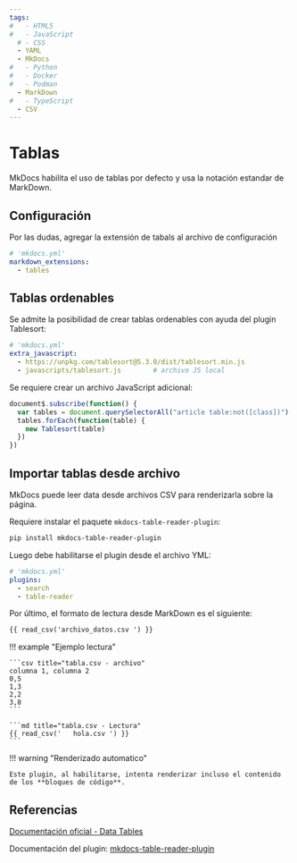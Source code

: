 ```yaml
---
tags:
#   - HTML5
#   - JavaScript
  # - CSS
  - YAML
  - MkDocs
#   - Python
#   - Docker
#   - Podman
  - MarkDown
#   - TypeScript
  - CSV
---
```



# Tablas


MkDocs habilita el uso de tablas por defecto y usa la notación estandar de MarkDown.


## Configuración

Por las dudas, agregar la extensión de tabals al archivo de configuración

```yaml title="Tablas - habilitación (redundante)"
# 'mkdocs.yml'
markdown_extensions:
  - tables
```



## Tablas ordenables

Se admite la posibilidad de crear tablas ordenables con ayuda del plugin Tablesort:


```yaml title="Tablas ordenables - habilitación"
# 'mkdocs.yml'
extra_javascript:
  - https://unpkg.com/tablesort@5.3.0/dist/tablesort.min.js                             # plugin remoto
  - javascripts/tablesort.js        # archivo JS local
```

Se requiere crear un archivo JavaScript adicional:

```js title="Tablas ordenables - archivo tablesort.js"
document$.subscribe(function() {
  var tables = document.querySelectorAll("article table:not([class])")
  tables.forEach(function(table) {
    new Tablesort(table)
  })
})
```


## Importar tablas desde archivo


MkDocs puede leer data desde archivos CSV para renderizarla sobre la página.

Requiere instalar el paquete `mkdocs-table-reader-plugin`:

```bash title="Tabla en archivo - Instalación"
pip install mkdocs-table-reader-plugin
```

Luego debe habilitarse el plugin desde el archivo YML:

```yaml title="Tabla en archivo - Habilitación"
# 'mkdocs.yml'
plugins:
  - search
  - table-reader
```
Por último, el formato de lectura desde MarkDown es el siguiente:

```md title="Tabla en archivo - Lectura"
{{ read_csv('archivo_datos.csv ') }}
```


!!! example "Ejemplo lectura"

    ```csv title="tabla.csv - archivo"
    columna 1, columna 2
    0,5
    1,3
    2,2
    3,8
    ```

    ```md title="tabla.csv - Lectura"
    {{ read_csv('   hola.csv ') }}
    ```


!!! warning "Renderizado automatico"

    Este plugin, al habilitarse, intenta renderizar incluso el contenido de los **bloques de código**.


## Referencias

[Documentación oficial - Data Tables](https://squidfunk.github.io/mkdocs-material/reference/data-tables/)

Documentación del plugin: [mkdocs-table-reader-plugin ](https://timvink.github.io/mkdocs-table-reader-plugin/)